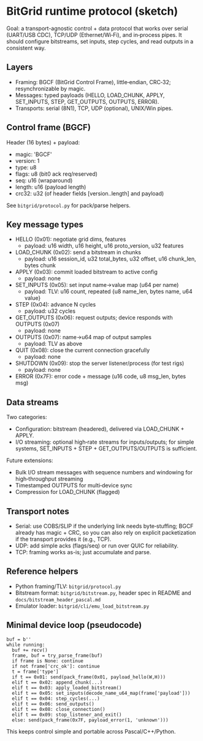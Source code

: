 # BitGrid runtime protocol (sketch)

Goal: a transport-agnostic control + data protocol that works over serial (UART/USB CDC), TCP/UDP (Ethernet/Wi‑Fi), and in‑process pipes. It should configure bitstreams, set inputs, step cycles, and read outputs in a consistent way.

## Layers

- Framing: BGCF (BitGrid Control Frame), little‑endian, CRC‑32; resynchronizable by magic.
- Messages: typed payloads (HELLO, LOAD_CHUNK, APPLY, SET_INPUTS, STEP, GET_OUTPUTS, OUTPUTS, ERROR).
- Transports: serial (8N1), TCP, UDP (optional), UNIX/Win pipes.

## Control frame (BGCF)

Header (16 bytes) + payload:
- magic: 'BGCF'
- version: 1
- type: u8
- flags: u8 (bit0 ack req/reserved)
- seq: u16 (wraparound)
- length: u16 (payload length)
- crc32: u32 (of header fields [version..length] and payload)

See `bitgrid/protocol.py` for pack/parse helpers.

## Key message types

- HELLO (0x01): negotiate grid dims, features
  - payload: u16 width, u16 height, u16 proto_version, u32 features
- LOAD_CHUNK (0x02): send a bitstream in chunks
  - payload: u16 session_id, u32 total_bytes, u32 offset, u16 chunk_len, bytes chunk
- APPLY (0x03): commit loaded bitstream to active config
  - payload: none
- SET_INPUTS (0x05): set input name→value map (u64 per name)
  - payload: TLV: u16 count, repeated {u8 name_len, bytes name, u64 value}
- STEP (0x04): advance N cycles
  - payload: u32 cycles
- GET_OUTPUTS (0x06): request outputs; device responds with OUTPUTS (0x07)
  - payload: none
- OUTPUTS (0x07): name→u64 map of output samples
  - payload: TLV as above
- QUIT (0x08): close the current connection gracefully
  - payload: none
- SHUTDOWN (0x09): stop the server listener/process (for test rigs)
  - payload: none
- ERROR (0x7F): error code + message (u16 code, u8 msg_len, bytes msg)

## Data streams

Two categories:
- Configuration: bitstream (headered), delivered via LOAD_CHUNK + APPLY.
- I/O streaming: optional high‑rate streams for inputs/outputs; for simple systems, SET_INPUTS + STEP + GET_OUTPUTS/OUTPUTS is sufficient.

Future extensions:
- Bulk I/O stream messages with sequence numbers and windowing for high‑throughput streaming
- Timestamped OUTPUTS for multi‑device sync
- Compression for LOAD_CHUNK (flagged)

## Transport notes

- Serial: use COBS/SLIP if the underlying link needs byte‑stuffing; BGCF already has magic + CRC, so you can also rely on explicit packetization if the transport provides it (e.g., TCP).
- UDP: add simple acks (flags/seq) or run over QUIC for reliability.
- TCP: framing works as-is; just accumulate and parse.

## Reference helpers

- Python framing/TLV: `bitgrid/protocol.py`
- Bitstream format: `bitgrid/bitstream.py`, header spec in README and `docs/bitstream_header_pascal.md`
- Emulator loader: `bitgrid/cli/emu_load_bitstream.py`

## Minimal device loop (pseudocode)

```
buf = b''
while running:
  buf += recv()
  frame, buf = try_parse_frame(buf)
  if frame is None: continue
  if not frame['crc_ok']: continue
  t = frame['type']
  if t == 0x01: send(pack_frame(0x01, payload_hello(W,H)))
  elif t == 0x02: append_chunk(...)
  elif t == 0x03: apply_loaded_bitstream()
  elif t == 0x05: set_inputs(decode_name_u64_map(frame['payload']))
  elif t == 0x04: step_cycles(...)
  elif t == 0x06: send_outputs()
  elif t == 0x08: close_connection()
  elif t == 0x09: stop_listener_and_exit()
  else: send(pack_frame(0x7F, payload_error(1, 'unknown')))
```

This keeps control simple and portable across Pascal/C++/Python.
